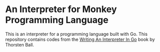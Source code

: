 # An Interpreter for Monkey Programming Language

This is an interpreter for a programming language built with Go. 
This repository contains codes from the [Writing An Interpreter In Go](https://interpreterbook.com/) 
book by Thorsten Ball.
